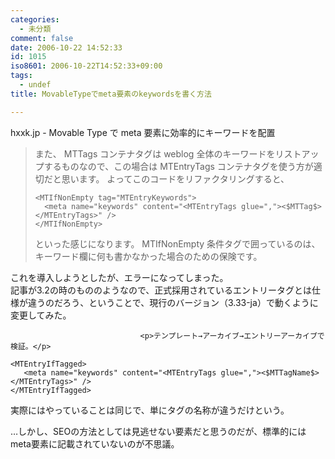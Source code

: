 ```yaml
---
categories:
  - 未分類
comment: false
date: 2006-10-22 14:52:33
id: 1015
iso8601: 2006-10-22T14:52:33+09:00
tags:
  - undef
title: MovableTypeでmeta要素のkeywordsを書く方法

---
```


<div class="entry-body">
                                 <p>hxxk.jp - Movable Type で meta 要素に効率的にキーワードを配置</p>

<blockquote>また、 MTTags コンテナタグは weblog 全体のキーワードをリストアップするものなので、この場合は MTEntryTags コンテナタグを使う方が適切だと思います。 よってこのコードをリファクタリングすると、

<pre><code>&lt;MTIfNonEmpty tag="MTEntryKeywords"&gt;
  &lt;meta name="keywords" content="&lt;MTEntryTags glue=","&gt;&lt;$MTTag$&gt;&lt;/MTEntryTags&gt;" /&gt;
&lt;/MTIfNonEmpty&gt;</code></pre>

<p>といった感じになります。 MTIfNonEmpty 条件タグで囲っているのは、キーワード欄に何も書かなかった場合のための保険です。 </p></blockquote>

<p>これを導入しようとしたが、エラーになってしまった。<br />
記事が3.2の時のもののようなので、正式採用されているエントリータグとは仕様が違うのだろう、ということで、現行のバージョン（3.33-ja）で動くように変更してみた。</p>
                              
                                 <p>テンプレート→アーカイブ→エントリーアーカイブで検証。</p>

<pre><code>&lt;MTEntryIfTagged&gt;
   &lt;meta name="keywords" content="&lt;MTEntryTags glue=","&gt;&lt;$MTTagName$&gt;&lt;/MTEntryTags&gt;" /&gt;
&lt;/MTEntryIfTagged&gt;</code></pre>

<p>実際にはやっていることは同じで、単にタグの名称が違うだけという。</p>

<p>…しかし、SEOの方法としては見逃せない要素だと思うのだが、標準的にはmeta要素に記載されていないのが不思議。</p>
                              </div>
    	